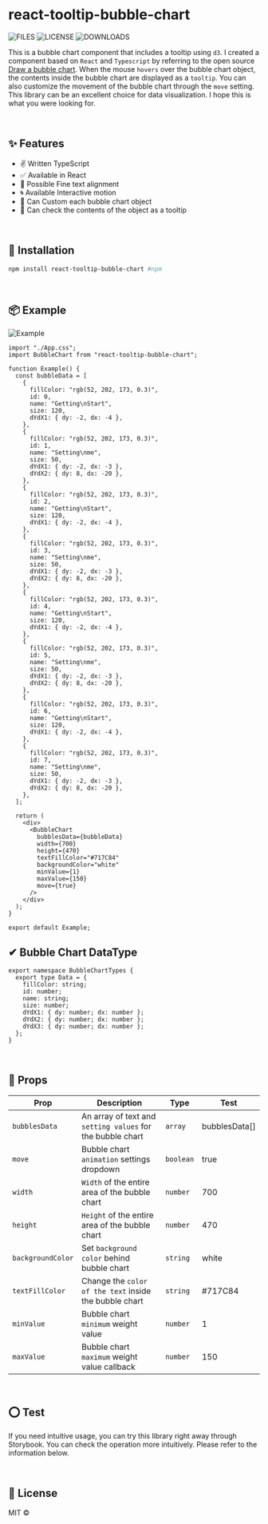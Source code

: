 # react-tooltip-bubble-chart

![FILES](https://img.shields.io/github/directory-file-count/ire4564/react-tooltip-bubble-chart?style=for-the-badge)
![LICENSE](https://img.shields.io/npm/l/react-tooltip-bubble-chart?style=for-the-badge)
![DOWNLOADS](https://img.shields.io/npm/dt/react-tooltip-bubble-chart?style=for-the-badge)

This is a bubble chart component that includes a tooltip using `d3`. I created a component based on `React` and `Typescript` by referring to the open source [Draw a bubble chart](https://medium.com/react-courses/who-doesnt-like-charts-draw-a-bubble-chart-with-react-d3-typescript-2faf998109e2). When the mouse `hovers` over the bubble chart object, the contents inside the bubble chart are displayed as a `tooltip`. You can also customize the movement of the bubble chart through the `move` setting. This library can be an excellent choice for data visualization. I hope this is what you were looking for.

<br/>

## ✨ Features

- ✌ Written TypeScript
- ✅ Available in React
- 💬 Possible Fine text alignment
- 🌀 Available Interactive motion
- 💅 Can Custom each bubble chart object
- 🌟 Can check the contents of the object as a tooltip

<br/>

## 🔧 Installation

```bash
npm install react-tooltip-bubble-chart #npm
```

<br/>

## 📦 Example

![Example](https://user-images.githubusercontent.com/97079582/206947747-24172c87-2aff-412a-b317-2ce39753107f.gif)

```tsx
import "./App.css";
import BubbleChart from "react-tooltip-bubble-chart";

function Example() {
  const bubbleData = [
    {
      fillColor: "rgb(52, 202, 173, 0.3)",
      id: 0,
      name: "Getting\nStart",
      size: 120,
      dYdX1: { dy: -2, dx: -4 },
    },
    {
      fillColor: "rgb(52, 202, 173, 0.3)",
      id: 1,
      name: "Setting\nme",
      size: 50,
      dYdX1: { dy: -2, dx: -3 },
      dYdX2: { dy: 8, dx: -20 },
    },
    {
      fillColor: "rgb(52, 202, 173, 0.3)",
      id: 2,
      name: "Getting\nStart",
      size: 120,
      dYdX1: { dy: -2, dx: -4 },
    },
    {
      fillColor: "rgb(52, 202, 173, 0.3)",
      id: 3,
      name: "Setting\nme",
      size: 50,
      dYdX1: { dy: -2, dx: -3 },
      dYdX2: { dy: 8, dx: -20 },
    },
    {
      fillColor: "rgb(52, 202, 173, 0.3)",
      id: 4,
      name: "Getting\nStart",
      size: 120,
      dYdX1: { dy: -2, dx: -4 },
    },
    {
      fillColor: "rgb(52, 202, 173, 0.3)",
      id: 5,
      name: "Setting\nme",
      size: 50,
      dYdX1: { dy: -2, dx: -3 },
      dYdX2: { dy: 8, dx: -20 },
    },
    {
      fillColor: "rgb(52, 202, 173, 0.3)",
      id: 6,
      name: "Getting\nStart",
      size: 120,
      dYdX1: { dy: -2, dx: -4 },
    },
    {
      fillColor: "rgb(52, 202, 173, 0.3)",
      id: 7,
      name: "Setting\nme",
      size: 50,
      dYdX1: { dy: -2, dx: -3 },
      dYdX2: { dy: 8, dx: -20 },
    },
  ];

  return (
    <div>
      <BubbleChart
        bubblesData={bubbleData}
        width={700}
        height={470}
        textFillColor="#717C84"
        backgroundColor="white"
        minValue={1}
        maxValue={150}
        move={true}
      />
    </div>
  );
}

export default Example;
```

## ✔ Bubble Chart DataType

```tsx
export namespace BubbleChartTypes {
  export type Data = {
    fillColor: string;
    id: number;
    name: string;
    size: number;
    dYdX1: { dy: number; dx: number };
    dYdX2: { dy: number; dx: number };
    dYdX3: { dy: number; dx: number };
  };
}
```

<br/>

## 👀 Props

| Prop              | Description                                                  | Type      | Test          |
| ----------------- | ------------------------------------------------------------ | --------- | ------------- |
| `bubblesData`     | An array of text and `setting values` ​​for the bubble chart | `array`   | bubblesData[] |
| `move`            | Bubble chart `animation` settings dropdown                   | `boolean` | true          |
| `width`           | `Width` of the entire area of ​​the bubble chart             | `number`  | 700           |
| `height`          | `Height` of the entire area of ​​the bubble chart            | `number`  | 470           |
| `backgroundColor` | Set `background color` behind bubble chart                   | `string`  | white         |
| `textFillColor`   | Change the `color of the text` inside the bubble chart       | `string`  | #717C84       |
| `minValue`        | Bubble chart `minimum` weight value                          | `number`  | 1             |
| `maxValue`        | Bubble chart `maximum` weight value callback                 | `number`  | 150           |

<br/>

## ⭕ Test

If you need intuitive usage, you can try this library right away through Storybook. You can check the operation more intuitively. Please refer to the information below.

<br/>

## 📜 License

MIT &copy;
